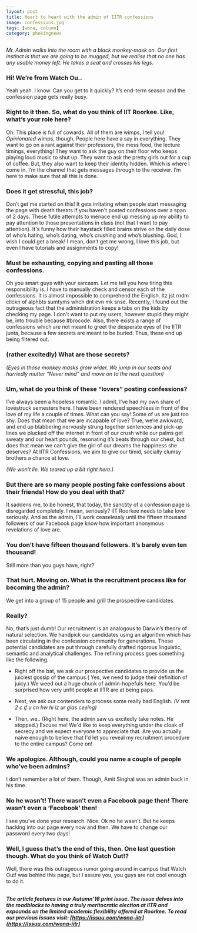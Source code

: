 ```yaml
---
layout: post
title: Heart to heart with the admin of IITR confessions
image: confessions.jpg
tags: [wona, column]
category: phekingnews
---
```



_Mr. Admin walks into the room with a black monkey-mask on. Our first instinct is that we are going to be mugged, but we realise that no one has any usable money left. He takes a seat and crosses his legs._


### Hi! We’re from Watch Ou..

Yeah yeah. I know. Can you get to it quickly? It’s end-term season and the confession page gets really busy. 


### Right to it then. So, what do you think of IIT Roorkee. Like, what’s your role here? 

Oh. This place is full of cowards. All of them are wimps, I tell you! _Opinionated_ wimps, though. People here have a say in everything. They want to go on a rant against their professors, the mess food, the lecture timings, everything! They want to ask the guy on their floor who keeps playing loud music to shut up. They want to ask the pretty girls out for a cup of coffee. But, they also want to keep their identity hidden. Which is where I come in. I’m the channel that gets messages through to the receiver. I’m here to make sure that all this is done.


### Does it get stressful, this job? 

Don’t get me started on this! It gets irritating when people start messaging the page with death threats if you haven't posted confessions over a span of 2 days. These futile attempts to menace end up messing up my ability to pay attention to those presentations in class (not that I want to pay attention). It's funny how their haystack filled brains strive on the daily dose of who’s hating, who’s dating, who’s crushing and who’s blushing. God, I wish I could get a break! I mean, don’t get me wrong, I love this job, but even I have tutorials and assignments to copy! 

### Must be exhausting, copying and pasting all those confessions.

Oh you smart guys with your sarcasm. Let me tell you how tiring this responsibility is. I have to manually check and censor each of the confessions. It is almost impossible to comprehend the English. Itz jst rndm cllckn of alphbts sumtyms whch dnt evn mk snse. 
Recently, I found out the outrageous fact that the administration keeps a tabs on the kids by checking my page. I don't want to put my users, however stupid they might be, into trouble because #brocode. 
Also, there exists a range of confessions which are not meant to greet the desperate eyes of the IITR junta, because a few secrets are meant to be buried. Thus, these end up being filtered out.


### (rather excitedly) What are those secrets? 

_(Eyes in those monkey masks grow wider. We jump in our seats and hurriedly mutter “Never mind” and move on to the next question)_


### Um, what do you think of these “lovers” posting confessions?

I’ve always been a hopeless romantic. I admit, I’ve had my own share of lovestruck semesters here. I have been rendered speechless in front of the love of my life a couple of times. What can you say! Some of us are just too shy. Does that mean that we are incapable of love? True, we’re awkward, and end up blabbering nervously strung together sentences and pick-up lines we plucked off the internet in front of our crush while our palms get sweaty and our heart pounds, resonating it’s beats through our chest, but does that mean we can’t give the girl of our dreams the happiness she deserves? At IITR Confessions, we aim to give our timid, socially clumsy brothers a chance at love.


_(We won’t lie. We teared up a bit right here.)_


### But there are so many people posting fake confessions about their friends! How do you deal with that?

It saddens me, to be honest, that today, the sanctity of a confession page is disregarded completely. I mean, seriously? IIT Roorkee needs to take love seriously. And as the admin, I’ll work ceaselessly until the fifteen thousand followers of our Facebook page know how important anonymous revelations of love are.


### You don’t have fifteen thousand followers. It’s barely even ten thousand!

Still more than you guys have, right? 

### That hurt. Moving on. What is the recruitment process like for becoming the admin?

We get into a group of 15 people and grill the prospective candidates.

### Really?

No, that’s just dumb! Our recruitment is an analogous to Darwin’s theory of natural selection. We handpick our candidates using an algorithm which has been circulating in the confession community for generations. These potential candidates are put through carefully drafted rigorous linguistic, semantic and analytical challenges. The refining process goes something like the following.

- Right off the bat, we ask our prospective candidates to provide us the juiciest gossip of the campus.( Yes, we need to judge their definition of juicy.) 
We weed out a huge chunk of admin-hopefuls here. You’d be surprised how very unfit people at IITR are at being paps.

- Next, we ask our contenders to process some really bad English. 
_(V wnt 2 c if u cn hw hi iz ur glas ceelng)_

- Then, we..
(Right here, the admin saw us excitedly take notes. He stopped.)
Excuse me! We'd like to keep everything under the cloak of secrecy and we expect everyone to appreciate that. Are you actually naive enough to believe that I'd let you reveal my recruitment procedure to the entire campus? Come on!


### We apologize. Although, could you name a couple of people who’ve been admins? 

I don’t remember a lot of them. Though, Amit Singhal was an admin back in his time. 

### No he wasn’t! There wasn’t even a Facebook page then! There wasn’t even a ‘Facebook’ then!

I see you’ve done your research. Nice. Ok no he wasn’t. But he keeps hacking into our page every now and then. We have to change our password every two days!  

### Well, I guess that’s the end of this, then. One last question though. What do you think of Watch Out!?

Well, there was this outrageous rumor going around in campus that Watch Out! was behind this page, but I assure you, you guys are not cool enough to do it. 
<br/><br/>


**_The article features in our Autumn’16 print issue. The issue delves into the roadblocks to having a truly meritocratic election at IITR and expounds on the limited academic flexibility offered at Roorkee. To read our previous issues visit: [https://issuu.com/wona-iitr](https://issuu.com/wona-iitr)_**





